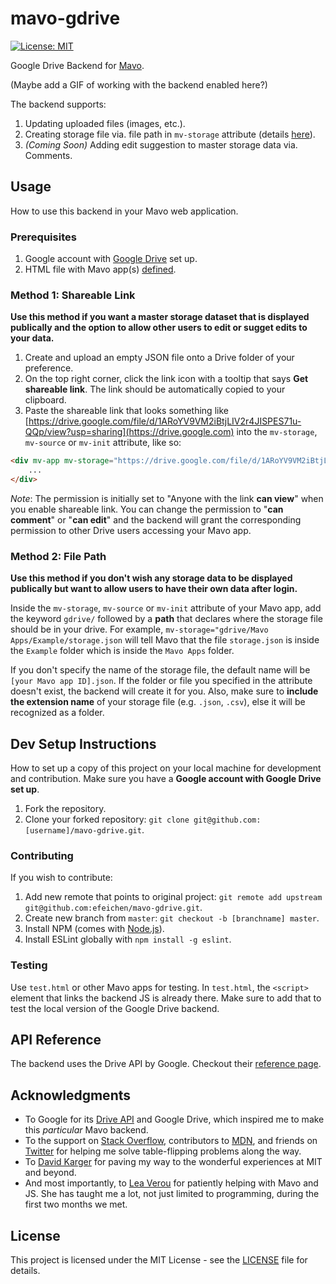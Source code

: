 # mavo-gdrive
[![License: MIT](https://img.shields.io/badge/License-MIT-yellow.svg)](https://opensource.org/licenses/MIT)

Google Drive Backend for [Mavo](https://github.com/mavoweb/mavo).

(Maybe add a GIF of working with the backend enabled here?)

The backend supports:

1. Updating uploaded files (images, etc.).
2. Creating storage file via. file path in `mv-storage` attribute (details [here](https://github.com/efeichen/mavo-gdrive#method-2-file-path)).
3. *(Coming Soon)* Adding edit suggestion to master storage data via. Comments.

## Usage
How to use this backend in your Mavo web application.

### Prerequisites
1. Google account with [Google Drive](https://drive.google.com) set up.
2. HTML file with Mavo app(s) [defined](http://mavo.io/docs/primer#mv-app).

### Method 1: Shareable Link
**Use this method if you want a master storage dataset that is displayed publically and the option to allow other users to edit or sugget edits to your data.**

1. Create and upload an empty JSON file onto a Drive folder of your preference.
2. On the top right corner, click the link icon with a tooltip that says **Get shareable link**. The link should be automatically copied to your clipboard.
3. Paste the shareable link that looks something like [https://drive.google.com/file/d/1ARoYV9VM2iBtjLIV2r4JISPES71u-QQp/view?usp=sharing](https://drive.google.com) into the `mv-storage`, `mv-source` or `mv-init` attribute, like so:

```html
<div mv-app mv-storage="https://drive.google.com/file/d/1ARoYV9VM2iBtjLIV2r4JISPES71u-QQp/view?usp=sharing">
    ...
</div>
```

*Note*: The permission is initially set to "Anyone with the link **can view**" when you enable shareable link. You can change the permission to "**can comment**" or "**can edit**" and the backend will grant the corresponding permission to other Drive users accessing your Mavo app.

### Method 2: File Path
**Use this method if you don't wish any storage data to be displayed publically but want to allow users to have their own data after login.**

Inside the `mv-storage`, `mv-source` or `mv-init` attribute of your Mavo app, add the keyword `gdrive/` followed by a **path** that declares where the storage file should be in your drive. For example, `mv-storage="gdrive/Mavo Apps/Example/storage.json` will tell Mavo that the file `storage.json` is inside the `Example` folder which is inside the `Mavo Apps` folder.

If you don't specify the name of the storage file, the default name will be `[your Mavo app ID].json`. If the folder or file you specified in the attribute doesn't exist, the backend will create it for you. Also, make sure to **include the extension name** of your storage file (e.g. `.json`, `.csv`), else it will be recognized as a folder.

## Dev Setup Instructions
How to set up a copy of this project on your local machine for development and contribution. Make sure you have a **Google account with Google Drive set up**. 

1. Fork the repository.
2. Clone your forked repository: `git clone git@github.com:[username]/mavo-gdrive.git`.

### Contributing
If you wish to contribute:

1. Add new remote that points to original project: `git remote add upstream git@github.com:efeichen/mavo-gdrive.git`.
2. Create new branch from `master`: `git checkout -b [branchname] master`.
3. Install NPM (comes with [Node.js](https://nodejs.org)).
4. Install ESLint globally with `npm install -g eslint`.

### Testing
Use `test.html` or other Mavo apps for testing. In `test.html`, the `<script>` element that links the backend JS is already there. Make sure to add that to test the local version of the Google Drive backend.

## API Reference
The backend uses the Drive API by Google. Checkout their [reference page](https://developers.google.com/drive/api/v3/reference).

## Acknowledgments
* To Google for its [Drive API](https://developers.google.com/drive/) and Google Drive, which inspired me to make this *particular* Mavo backend.
* To the support on [Stack Overflow](https://stackoverflow.com/), contributors to [MDN](https://developer.mozilla.org), and friends on [Twitter](https://twitter.com) for helping me solve table-flipping problems along the way.
* To [David Karger](http://people.csail.mit.edu/karger) for paving my way to the wonderful experiences at MIT and beyond.
* And most importantly, to [Lea Verou](http://lea.verou.me/) for patiently helping with Mavo and JS. She has taught me a lot, not just limited to programming, during the first two months we met.

## License
This project is licensed under the MIT License - see the [LICENSE](https://github.com/efeichen/mavo-gdrive/blob/master/LICENSE) file for details.